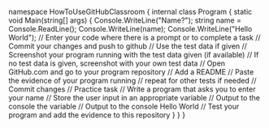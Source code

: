 namespace HowToUseGitHubClassroom
{
    internal class Program
    {
        static void Main(string[] args)
        {
            Console.WriteLine("Name?");
            string name = Console.ReadLine();
            Console.WriteLine(name);
            Console.WriteLine("Hello World"); 
            // Enter your code where there is a prompt or to complete a task
            // Commit your changes and push to github
            // Use the test data if given
            // Screenshot your program running with the test data given (if available)
            // If no test data is given, screenshot with your own test data
            // Open GitHub.com and go to your program repository
            // Add a README
                        // Paste the evidence of your program running
            // repeat for other tests if needed
            // Commit changes
            // Practice task
            // Write a program that asks you to enter your name
            // Store the user input in an appropriate variable
            // Output to the console the variable
            // Output to the console Hello World
            // Test your program and add the evidence to this repository
        }
    }
}
